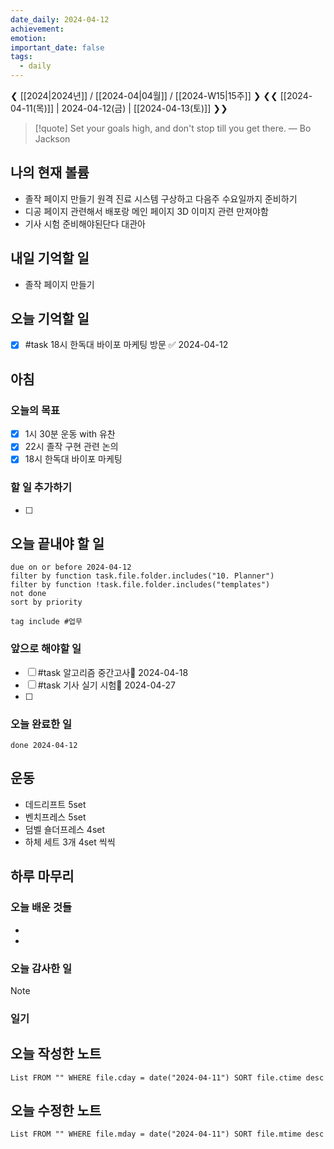 ```yaml
---
date_daily: 2024-04-12
achievement: 
emotion: 
important_date: false
tags:
  - daily
---
```

❮ [[2024|2024년]] / [[2024-04|04월]] / [[2024-W15|15주]] ❯
❮❮ [[2024-04-11(목)]] | 2024-04-12(금) | [[2024-04-13(토)]] ❯❯

> [!quote] Set your goals high, and don't stop till you get there.
> — Bo Jackson
## 나의 현재 볼륨
* 졸작 페이지 만들기 원격 진료 시스템 구상하고 다음주 수요일까지 준비하기
* 디공 페이지 관련해서 배포랑 메인 페이지 3D 이미지 관련 만져야함
* 기사 시험 준비해야된단다 대관아

## 내일 기억할 일
- 졸작 페이지 만들기
## 오늘 기억할 일
* [x] #task 18시 한독대 바이포 마케팅 방문 ✅ 2024-04-12


## 아침

### 오늘의 목표

- [x] 1시 30분 운동 with 유찬
- [x] 22시 졸작 구현 관련 논의
- [x] 18시 한독대 바이포 마케팅

### 할 일 추가하기

- [ ] 

## 오늘 끝내야 할 일
```tasks
due on or before 2024-04-12
filter by function task.file.folder.includes("10. Planner")
filter by function !task.file.folder.includes("templates")
not done
sort by priority
```
```tasks
tag include #업무 
```

### 앞으로 해야할 일

* [ ] #task 알고리즘 중간고사📅 2024-04-18
* [ ] #task 기사 실기 시험📅 2024-04-27
* [ ] 
### 오늘 완료한 일
```tasks
done 2024-04-12
```

## 운동
- 데드리프트 5set
- 벤치프레스 5set
- 덤벨 숄더프레스 4set
- 하체 세트 3개 4set 씩씩

## 하루 마무리
### 오늘 배운 것들
- 
- 
### 오늘 감사한 일
>[!note]
>
### 일기

## 오늘 작성한 노트
```dataview
List FROM "" WHERE file.cday = date("2024-04-11") SORT file.ctime desc

```

## 오늘 수정한 노트
```dataview
List FROM "" WHERE file.mday = date("2024-04-11") SORT file.mtime desc


```
